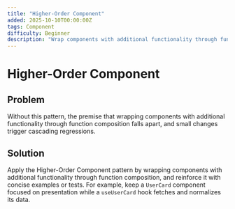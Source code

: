 ```yaml
---
title: "Higher-Order Component"
added: 2025-10-10T00:00:00Z
tags: Component
difficulty: Beginner
description: "Wrap components with additional functionality through function composition."
---
```

# Higher-Order Component

## Problem

Without this pattern, the premise that wrapping components with additional functionality through function composition falls apart, and small changes trigger cascading regressions.

## Solution

Apply the Higher-Order Component pattern by wrapping components with additional functionality through function composition, and reinforce it with concise examples or tests. For example, keep a `UserCard` component focused on presentation while a `useUserCard` hook fetches and normalizes its data.
